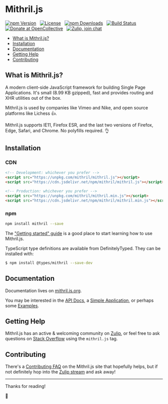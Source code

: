 # Mithril.js

[![npm Version](https://img.shields.io/npm/v/mithril.svg)](https://www.npmjs.com/package/mithril) &nbsp;
[![License](https://img.shields.io/npm/l/mithril.svg)](https://github.com/MithrilJS/mithril.js/blob/main/LICENSE) &nbsp;
[![npm Downloads](https://img.shields.io/npm/dm/mithril.svg)](https://www.npmjs.com/package/mithril) &nbsp;
[![Build Status](https://img.shields.io/github/actions/workflow/status/MithrilJS/mithril.js/.github%2Fworkflows%2Ftest-main-push.yml)](https://www.npmjs.com/package/mithril) &nbsp;
[![Donate at OpenCollective](https://img.shields.io/opencollective/all/mithriljs.svg?colorB=brightgreen)](https://opencollective.com/mithriljs) &nbsp;
[![Zulip, join chat](https://img.shields.io/badge/zulip-join_chat-brightgreen.svg)](https://mithril.zulipchat.com/)

- [What is Mithril.js?](#what-is-mithriljs)
- [Installation](#installation)
- [Documentation](#documentation)
- [Getting Help](#getting-help)
- [Contributing](#contributing)

## What is Mithril.js?

A modern client-side JavaScript framework for building Single Page Applications. It's small (<!-- size -->8.99 KB<!-- /size --> gzipped), fast and provides routing and XHR utilities out of the box.

Mithril.js is used by companies like Vimeo and Nike, and open source platforms like Lichess 👍.

Mithril.js supports IE11, Firefox ESR, and the last two versions of Firefox, Edge, Safari, and Chrome. No polyfills required. 👌

## Installation

### CDN

```html
<!-- Development: whichever you prefer -->
<script src="https://unpkg.com/mithril/mithril.js"></script>
<script src="https://cdn.jsdelivr.net/npm/mithril/mithril.js"></script>

<!-- Production: whichever you prefer -->
<script src="https://unpkg.com/mithril/mithril.min.js"></script>
<script src="https://cdn.jsdelivr.net/npm/mithril/mithril.min.js"></script>
```

### npm

```bash
npm install mithril --save
```

The ["Getting started" guide](https://mithril.js.org/#getting-started) is a good place to start learning how to use Mithril.js.

TypeScript type definitions are available from DefinitelyTyped. They can be installed with:

```bash
$ npm install @types/mithril --save-dev
```

## Documentation

Documentation lives on [mithril.js.org](https://mithril.js.org).

You may be interested in the [API Docs](https://mithril.js.org/api.html), a [Simple Application](https://mithril.js.org/simple-application.html), or perhaps some [Examples](https://mithril.js.org/examples.html).

## Getting Help

Mithril.js has an active & welcoming community on [Zulip](https://mithril.zulipchat.com/), or feel free to ask questions on [Stack Overflow](https://stackoverflow.com/questions/tagged/mithril.js) using the `mithril.js` tag.

## Contributing

There's a [Contributing FAQ](https://mithril.js.org/contributing.html) on the Mithril.js site that hopefully helps, but if not definitely hop into the [Zulip stream](https://mithril.zulipchat.com/) and ask away!

---

Thanks for reading!

🎁

